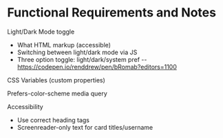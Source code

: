 # Functional Requirements and Notes

Light/Dark Mode toggle

- What HTML markup (accessible)
- Switching between light/dark mode via JS
- Three option toggle: light/dark/system pref -- https://codepen.io/renddrew/pen/bRomab?editors=1100

CSS Variables (custom properties)

Prefers-color-scheme media query

Accessibility

- Use correct heading tags
- Screenreader-only text for card titles/username
